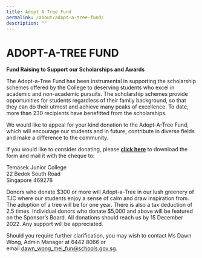 ```yaml
---
title: Adopt A Tree Fund
permalink: /about/adopt-a-tree-fund/
description: ""
---
```

# ADOPT-A-TREE FUND

**Fund Raising to Support our Scholarships and Awards**

  

The Adopt-a-Tree Fund has been instrumental in supporting the scholarship schemes offered by the College to deserving students who excel in academic and non-academic pursuits. The scholarship schemes provide opportunities for students regardless of their family background, so that they can do their utmost and achieve many peaks of excellence. To date, more than 230 recipients have benefitted from the scholarships.

  

We would like to appeal for your kind donation to the Adopt-A-Tree Fund, which will encourage our students and in future, contribute in diverse fields and make a difference to the community.

  

If you would like to consider donating, please [**click here**](https://www.temasekjc.moe.edu.sg/qql/slot/u550/2021/About/Adopt-A-Tree%20Fund/Adopt%20A%20Tree%20form%20002.pdf) to download the form and mail it with the cheque to:

  

Temasek Junior College   
22 Bedok South Road   
Singapore 469278

  

Donors who donate $300 or more will Adopt-a-Tree in our lush greenery of TJC where our students enjoy a sense of calm and draw inspiration from. The adoption of a tree will be for one year. There is also a tax deduction of 2.5 times. Individual donors who donate $5,000 and above will be featured on the Sponsor’s Board. All donations should reach us by 15 December 2022. Any support will be appreciated.

  

Should you require further clarification, you may wish to contact Ms Dawn Wong, Admin Manager at 6442 8066 or email [dawn\_wong\_mei\_fun@schools.gov.sg](mailto:dawn_wong_mei_fun@schools.gov.sg).